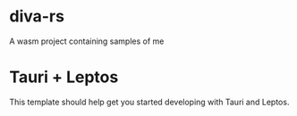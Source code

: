 # diva-rs
A wasm project containing samples of me

# Tauri + Leptos
This template should help get you started developing with Tauri and Leptos.